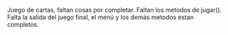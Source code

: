 Juego de cartas, faltan cosas por completar. Faltan los metodos de jugar().
Falta la salida del juego final, el menú y los demás metodos estan completos.
